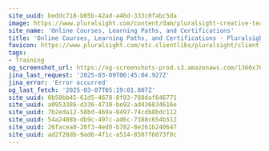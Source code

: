 ```yaml
---
site_uuid: beddc718-b05b-42ad-a46d-333c0fabc5da
image: https://www.pluralsight.com/content/dam/pluralsight-creative-team/creative_portfolio/dex_unified_website2022program/dex_unified_websitehomeandskills2022project/final/octoberHomepage-socialShareImage1.png
site_name: 'Online Courses, Learning Paths, and Certifications'
title: 'Online Courses, Learning Paths, and Certifications - Pluralsight'
favicon: https://www.pluralsight.com/etc.clientlibs/pluralsight/clientlibs/clientlib-main/resources/images/favicons/android-chrome-192x192.png
tags:
- Training
og_screenshot_url: https://og-screenshots-prod.s3.amazonaws.com/1366x768/80/false/24d84c206f600a905b49a9b52f4d8eb38ba05b6b2e4c31745675c47f797d2452.jpeg
jina_last_request: '2025-03-09T06:45:04.927Z'
jina_error: 'Error occurred'
og_last_fetch: '2025-03-07T05:19:01.807Z'
site_uuid: 0b50bb45-61d5-4678-8f03-788daf646771
site_uuid: a0953386-d336-4730-be92-ad436834616e
site_uuid: 7b2eda12-58bd-469a-8497-74cdb8bdc112
site_uuid: 54a2408b-db9c-497c-ad6c-7388c654b512
site_uuid: 26facea0-20f3-4ed0-b782-8e261b240647
site_uuid: ad2f28db-9ad6-4f1c-a514-8507f6073f0c
---
```


